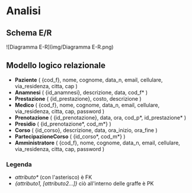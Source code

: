 # Analisi

## Schema E/R

![Diagramma E-R](img/Diagramma E-R.png)

## Modello logico relazionale

- **Paziente** ( {cod_f}, nome, cognome, data_n, email, cellulare, via_residenza, citta, cap )
- **Anamnesi** ( {id_anamnesi}, descrizione, data, cod_f* )
- **Prestazione** ( {id_prestazione}, costo, descrizione )
- **Medico** ( {cod_f}, nome, cognome, data_n, email, cellulare, via_residenza, citta, cap, password )
- **Prenotazione** ( {id_prenotazione}, data, ora, cod_p*, id_prestazione* )
- **Presidio** ( {id_prenotazione*, cod_m*} )
- **Corso** ( {id_corso}, descrizione, data, ora_inizio, ora_fine )
- **PartecipazioneCorso** ( {id_corso*, cod_m*} )
- **Amministratore** ( {cod_f}, nome, cognome, data_n, email, cellulare, via_residenza, citta, cap, password )

### Legenda

- _attributo\*_ (con l'asterisco) è FK
- _\{attributo1, \[attributo2...\]\}_ ciò all'interno delle graffe è PK